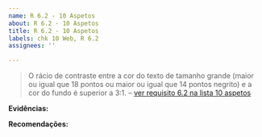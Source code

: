 ```yaml
---
name: R 6.2 - 10 Aspetos
about: R 6.2 - 10 Aspetos
title: R 6.2 - 10 Aspetos
labels: chk 10 Web, R 6.2
assignees: ''

---
```


> O rácio de contraste entre a cor do texto de tamanho grande (maior ou igual que 18 pontos ou maior ou igual que 14 pontos negrito) e a cor do fundo é superior a 3:1.
> – [ver requisito 6.2 na lista 10 aspetos](https://amagovpt.github.io/kit-selo/checklists/checklist-10aspetos#n62)


**Evidências:**


**Recomendações:**
